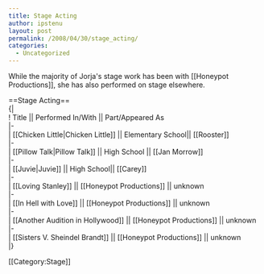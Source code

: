 ```yaml
---
title: Stage Acting
author: ipstenu
layout: post
permalink: /2008/04/30/stage_acting/
categories:
  - Uncategorized
---
```

While the majority of Jorja's stage work has been with [[Honeypot Productions]], she has also performed on stage elsewhere.

==Stage Acting==  
{|  
! Title || Performed In/With || Part/Appeared As  
|-  
| [[Chicken Little|Chicken Little]] || Elementary School|| [[Rooster]]  
|-  
| [[Pillow Talk|Pillow Talk]] || High School || [[Jan Morrow]]  
|-  
| [[Juvie|Juvie]] || High School|| [[Carey]]  
|-  
| [[Loving Stanley]] || [[Honeypot Productions]] || unknown  
|-  
| [[In Hell with Love]] || [[Honeypot Productions]] || unknown  
|-  
| [[Another Audition in Hollywood]] || [[Honeypot Productions]] || unknown  
|-  
| [[Sisters V. Sheindel Brandt]] || [[Honeypot Productions]] || unknown  
|}

[[Category:Stage]]